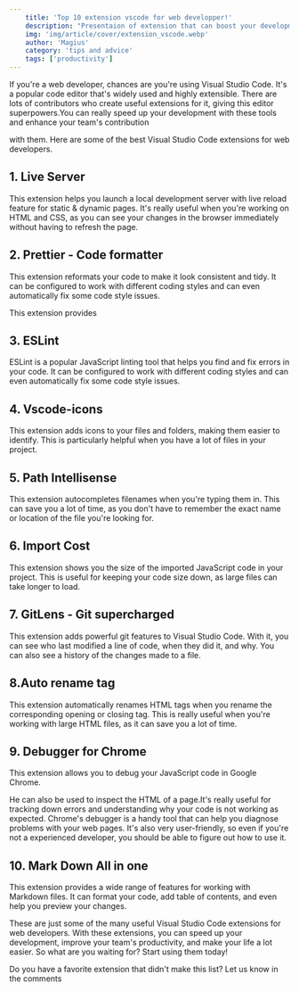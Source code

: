 ```yaml
---
    title: 'Top 10 extension vscode for web developper!'
    description: "Presentaion of extension that can boost your development experience with you editor"
    img: 'img/article/cover/extension_vscode.webp'
    author: 'Magius'
    category: 'tips and advice'
    tags: ['productivity']
---
```


If you're a web developer, chances are you're using Visual Studio Code. It's a popular code editor that's widely used and highly extensible. There are lots of contributors who create useful extensions for it, giving this editor superpowers.You can really speed up your development with these tools and enhance your team's contribution

with them. Here are some of the best Visual Studio Code extensions for web developers.

## **1. Live Server**

This extension helps you launch a local development server with live reload feature for static & dynamic pages. It's really useful when you're working on HTML and CSS, as you can see your changes in the browser immediately without having to refresh the page.

## **2. Prettier - Code formatter**

This extension reformats your code to make it look consistent and tidy. It can be configured to work with different coding styles and can even automatically fix some code style issues.

This extension provides

## **3. ESLint**

ESLint is a popular JavaScript linting tool that helps you find and fix errors in your code. It can be configured to work with different coding styles and can even automatically fix some code style issues.

## **4. Vscode-icons**

This extension adds icons to your files and folders, making them easier to identify. This is particularly helpful when you have a lot of files in your project.

## **5. Path Intellisense**

This extension autocompletes filenames when you're typing them in. This can save you a lot of time, as you don't have to remember the exact name or location of the file you're looking for.

## **6. Import Cost**

This extension shows you the size of the imported JavaScript code in your project. This is useful for keeping your code size down, as large files can take longer to load.

## **7. GitLens - Git supercharged**

This extension adds powerful git features to Visual Studio Code. With it, you can see who last modified a line of code, when they did it, and why. You can also see a history of the changes made to a file.

## **8.Auto rename tag**

This extension automatically renames HTML tags when you rename the corresponding opening or closing tag. This is really useful when you're working with large HTML files, as it can save you a lot of time.

## **9. Debugger for Chrome**

This extension allows you to debug your JavaScript code in Google Chrome.

He can also be used to inspect the HTML of a page.It's really useful for tracking down errors and understanding why your code is not working as expected. Chrome's debugger is a handy tool that can help you diagnose problems with your web pages. It's also very user-friendly, so even if you're not a experienced developer, you should be able to figure out how to use it.

## **10. Mark Down All in one**

This extension provides a wide range of features for working with Markdown files. It can format your code, add table of contents, and even help you preview your changes.

These are just some of the many useful Visual Studio Code extensions for web developers. With these extensions, you can speed up your development, improve your team's productivity, and make your life a lot easier. So what are you waiting for? Start using them today!

Do you have a favorite extension that didn't make this list? Let us know in the comments